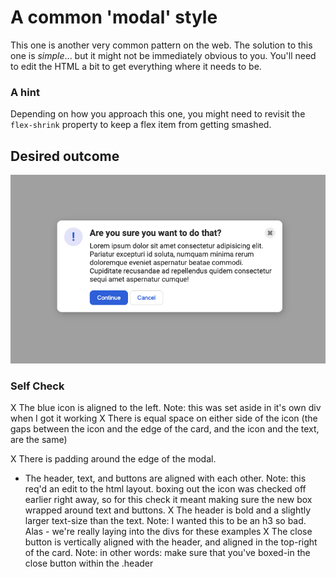 # A common 'modal' style
This one is another very common pattern on the web. The solution to this one is _simple_... but it might not be immediately obvious to you. You'll need to edit the HTML a bit to get everything where it needs to be.

### A hint
Depending on how you approach this one, you might need to revisit the `flex-shrink` property to keep a flex item from getting smashed.

## Desired outcome

![desired outcome](./desired-outcome.png)

### Self Check

X The blue icon is aligned to the left.
  Note: this was set aside in it's own div when I got it working
X There is equal space on either side of the icon (the gaps between the icon and the edge of the card, and the icon and the text, are the same)

X There is padding around the edge of the modal.

- The header, text, and buttons are aligned with each other.
  Note: this req'd an edit to the html layout. boxing out the icon was checked off earlier right away, so for this check it meant making sure the new box wrapped around text and buttons.
X The header is bold and a slightly larger text-size than the text.
  Note: I wanted this to be an h3 so bad. Alas - we're really laying into the divs for these examples
X The close button is vertically aligned with the header, and aligned in the top-right of the card.
  Note: in other words: make sure that you've boxed-in the close button within the .header
